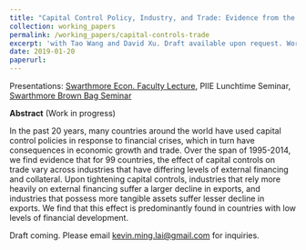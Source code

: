 ```yaml
---
title: "Capital Control Policy, Industry, and Trade: Evidence from the Past 20 Years"
collection: working_papers
permalink: /working_papers/capital-controls-trade
excerpt: 'with Tao Wang and David Xu. Draft available upon request. Work in progress.'
date: 2019-01-20
paperurl:
---
```


Presentations: [Swarthmore Econ. Faculty Lecture](https://www.swarthmore.edu/news-events/listen-economist-tao-wang-capital-controls-and-international-trade), PIIE Lunchtime Seminar, [Swarthmore Brown Bag Seminar](https://klai1.github.io/files/Capital_Controls_and_Trade.pdf)

**Abstract** (Work in progress)

In the past 20 years, many countries around the world have used capital control policies in response to financial crises, which in turn have consequences in economic growth and trade. Over the span of 1995-2014, we find evidence that for 99 countries, the effect of capital controls on trade vary across industries that have differing levels of external financing and collateral. Upon tightening capital controls, industries that rely more heavily on external financing suffer a larger decline in exports, and industries that possess more tangible assets suffer lesser decline in exports. We find that this effect is predominantly found in countries with low levels of financial development.     

Draft coming. Please email kevin.ming.lai@gmail.com for inquiries.


